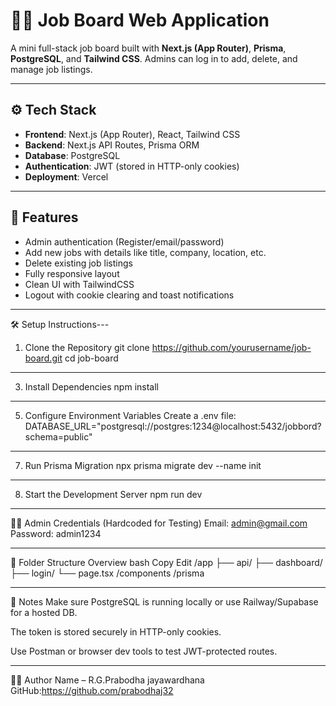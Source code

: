# 🧑‍💼 Job Board Web Application

A mini full-stack job board built with **Next.js (App Router)**, **Prisma**, **PostgreSQL**, and **Tailwind CSS**. Admins can log in to add, delete, and manage job listings.

---


## ⚙️ Tech Stack

- **Frontend**: Next.js (App Router), React, Tailwind CSS
- **Backend**: Next.js API Routes, Prisma ORM
- **Database**: PostgreSQL
- **Authentication**: JWT (stored in HTTP-only cookies)
- **Deployment**: Vercel

---

## 📸 Features

- Admin authentication (Register/email/password)
- Add new jobs with details like title, company, location, etc.
- Delete existing job listings
- Fully responsive  layout
- Clean UI with TailwindCSS
- Logout with cookie clearing and toast notifications

---

🛠️ Setup Instructions---

1. Clone the Repository
git clone https://github.com/yourusername/job-board.git
cd job-board

---

3. Install Dependencies
npm install

---

5. Configure Environment Variables
Create a .env file:
DATABASE_URL="postgresql://postgres:1234@localhost:5432/jobbord?schema=public"
---
7. Run Prisma Migration
npx prisma migrate dev --name init
---
8. Start the Development Server
npm run dev
---
👨‍💻 Admin Credentials (Hardcoded for Testing)
Email: admin@gmail.com
Password: admin1234

---

📂 Folder Structure Overview
bash
Copy
Edit
/app
  ├── api/
  ├── dashboard/
  ├── login/
  └── page.tsx
/components
/prisma

---

📌 Notes
Make sure PostgreSQL is running locally or use Railway/Supabase for a hosted DB.

The token is stored securely in HTTP-only cookies.

Use Postman or browser dev tools to test JWT-protected routes.

---

🧑‍🎓 Author
Name – R.G.Prabodha jayawardhana
GitHub:https://github.com/prabodhaj32


